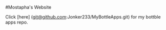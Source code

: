 #Mostapha's Website

Click [here] (git@github.com:Jonker233/MyBottleApps.git) for my bottble 
apps repo.
